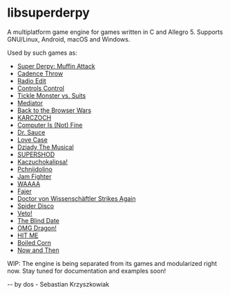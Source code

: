 # libsuperderpy
A multiplatform game engine for games written in C and Allegro 5. Supports GNU/Linux, Android, macOS and Windows.

Used by such games as:
- [Super Derpy: Muffin Attack](https://github.com/dos1/SuperDerpy)
- [Cadence Throw](https://github.com/dos1/CadenceThrow)
- [Radio Edit](https://github.com/dos1/RadioEdit)
- [Controls Control](https://github.com/dos1/moreisbetter/tree/master/controlscontrol)
- [Tickle Monster vs. Suits](https://github.com/dos1/TickleMonster)
- [Mediator](https://github.com/dos1/mediator)
- [Back to the Browser Wars](https://github.com/dos1/bttbw)
- [KARCZOCH](https://github.com/dos1/karczoch)
- [Computer Is (Not) Fine](https://github.com/dos1/cinf)
- [Dr. Sauce](https://github.com/dos1/DrSauce)
- [Love Case](https://github.com/dos1/lovecase)
- [Dziady The Musical](https://github.com/dos1/DziadyTheMusical)
- [SUPERSHOD](https://github.com/dos1/supershod)
- [Kaczuchokalipsa!](https://github.com/dos1/kaczuchokalipsa)
- [Pchnijdolino](https://github.com/dos1/pchnijdolino)
- [Jam Fighter](https://github.com/dos1/jamfighter)
- [WAAAA](https://github.com/dos1/waaaa)
- [Fajer](https://github.com/dos1/fajer)
- [Doctor von Wissenschäftler Strikes Again](https://github.com/dos1/dwsa)
- [Spider Disco](https://github.com/dos1/spiderdisco)
- [Veto!](https://github.com/dos1/veto)
- [The Blind Date](https://github.com/dos1/blinddate)
- [OMG Dragon!](https://github.com/dos1/omgdragon)
- [HIT ME](https://github.com/dos1/hitme)
- [Boiled Corn](https://github.com/dos1/boiledcorn)
- [Now and Then](https://github.com/dos1/nowandthen)

WIP: The engine is being separated from its games and modularized right now. Stay tuned for documentation and examples soon!

--
by dos - Sebastian Krzyszkowiak
